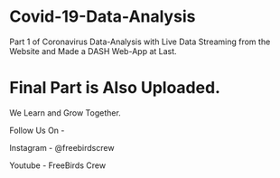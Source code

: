 # Covid-19-Data-Analysis
Part 1 of Coronavirus Data-Analysis with Live Data Streaming from the Website and Made a DASH Web-App at Last.

# Final Part is Also Uploaded.

We Learn and Grow Together.

Follow Us On -

Instagram - @freebirdscrew

Youtube - FreeBirds Crew
